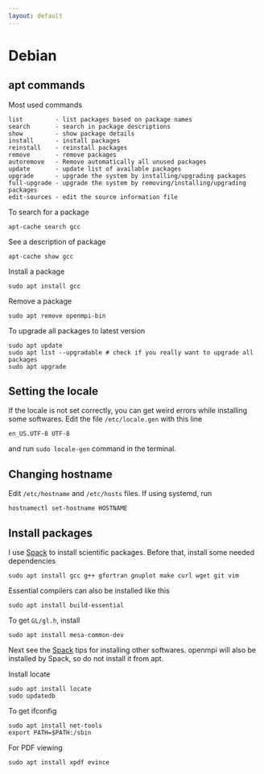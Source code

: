 ```yaml
---
layout: default
---
```


# Debian

## apt commands

Most used commands

```text
list         - list packages based on package names
search       - search in package descriptions
show         - show package details
install      - install packages
reinstall    - reinstall packages
remove       - remove packages
autoremove   - Remove automatically all unused packages
update       - update list of available packages
upgrade      - upgrade the system by installing/upgrading packages
full-upgrade - upgrade the system by removing/installing/upgrading packages
edit-sources - edit the source information file
```

To search for a package

```shell
apt-cache search gcc
```

See a description of package

```shell
apt-cache show gcc
```

Install a package

```shell
sudo apt install gcc
```

Remove a package

```shell
sudo apt remove openmpi-bin
```

To upgrade all packages to latest version

```shell
sudo apt update
sudo apt list --upgradable # check if you really want to upgrade all packages
sudo apt upgrade
```

## Setting the locale

If the locale is not set correctly, you can get weird errors while installing some softwares. Edit the file `/etc/locale.gen` with this line

```text
en_US.UTF-8 UTF-8
```

and run `sudo locale-gen` command in the terminal.

## Changing hostname

Edit `/etc/hostname` and `/etc/hosts` files. If using systemd, run

```shell
hostnamectl set-hostname HOSTNAME
```

## Install packages

I use [Spack](comp/spack.html) to install scientific packages. Before that, install some needed dependencies


```shell
sudo apt install gcc g++ gfortran gnuplot make curl wget git vim
```

Essential compilers can also be installed like this

```shell
sudo apt install build-essential
```

To get `GL/gl.h`, install

```shell
sudo apt install mesa-common-dev
```

Next see the [Spack](comp/spack.html) tips for installing other softwares. openmpi will also be installed by Spack, so do not install it from apt.

Install locate

```shell
sudo apt install locate
sudo updatedb
```

To get ifconfig

```shell
sudo apt install net-tools
export PATH=$PATH:/sbin
```

For PDF viewing

```shell
sudo apt install xpdf evince
```
